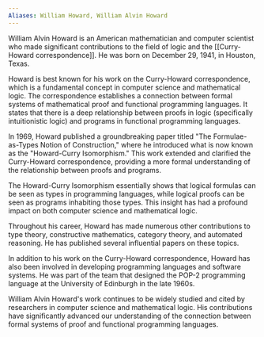 ```yaml
---
Aliases: William Howard, William Alvin Howard
---
```


William Alvin Howard is an American mathematician and computer scientist who made significant contributions to the field of logic and the [[Curry-Howard correspondence]]. He was born on December 29, 1941, in Houston, Texas.

Howard is best known for his work on the Curry-Howard correspondence, which is a fundamental concept in computer science and mathematical logic. The correspondence establishes a connection between formal systems of mathematical proof and functional programming languages. It states that there is a deep relationship between proofs in logic (specifically intuitionistic logic) and programs in functional programming languages.

In 1969, Howard published a groundbreaking paper titled "The Formulae-as-Types Notion of Construction," where he introduced what is now known as the "Howard-Curry Isomorphism." This work extended and clarified the Curry-Howard correspondence, providing a more formal understanding of the relationship between proofs and programs.

The Howard-Curry Isomorphism essentially shows that logical formulas can be seen as types in programming languages, while logical proofs can be seen as programs inhabiting those types. This insight has had a profound impact on both computer science and mathematical logic.

Throughout his career, Howard has made numerous other contributions to type theory, constructive mathematics, category theory, and automated reasoning. He has published several influential papers on these topics.

In addition to his work on the Curry-Howard correspondence, Howard has also been involved in developing programming languages and software systems. He was part of the team that designed the POP-2 programming language at the University of Edinburgh in the late 1960s.

William Alvin Howard's work continues to be widely studied and cited by researchers in computer science and mathematical logic. His contributions have significantly advanced our understanding of the connection between formal systems of proof and functional programming languages.